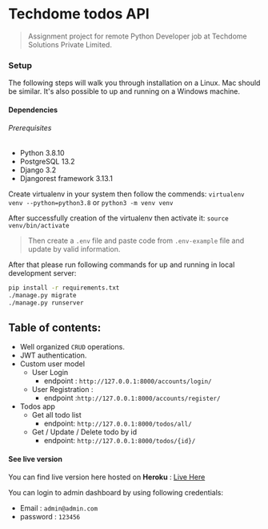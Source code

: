 # Techdome todos API
> Assignment project for remote Python Developer job at Techdome Solutions Private Limited.

### Setup

The following steps will walk you through installation on a Linux. Mac should be similar.
It's also possible to up and running on a Windows machine.

#### Dependencies
###### Prerequisites

- Python 3.8.10
- PostgreSQL 13.2
- Django 3.2
- Djangorest framework 3.13.1

Create virtualenv in your system then follow the commends:
```` virtualenv venv --python=python3.8 ```` or ````python3 -m venv venv````

After successfully creation of the virtualenv then activate it:
```source venv/bin/activate```

> Then create a `.env` file and paste code from `.env-example` file and update by valid information.

After that please run following commands for up and running in local development server:
```bash
pip install -r requirements.txt
./manage.py migrate
./manage.py runserver
```



## Table of contents:
- Well organized `CRUD` operations.
- JWT authentication.
- Custom user model
   - User Login
     - endpoint : `http://127.0.0.1:8000/accounts/login/`
   - User Registration : 
     - endpoint :`http://127.0.0.1:8000/accounts/register/`
- Todos app
  - Get all todo list
    - endpoint: `http://127.0.0.1:8000/todos/all/`
  - Get / Update / Delete todo by id
    - endpoint: `http://127.0.0.1:8000/todos/{id}/`

  
#### See live version
You can find live version here hosted on **Heroku** : [Live Here](https://techdome-api.herokuapp.com/)

You can login to admin dashboard by using following credentials:
- Email : `admin@admin.com`
- password : `123456`
